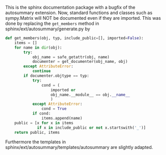This is the sphinx documentation package with a bugfix of the autosummary extension.
Now, standard functions and classes such as sympy.Matrix will NOT be documented even if they are imported.
This was done by replacing the `get_members` method in sphinx/ext/autosummary/generate.py by
```python
def get_members(obj, typ, include_public=[], imported=False):
    items = []
    for name in dir(obj):
        try:
            obj_name = safe_getattr(obj, name)
            documenter = get_documenter(obj_name, obj)
        except AttributeError:
            continue
        if documenter.objtype == typ:
            try:
                cond = (
                    imported or 
                    obj_name.__module__ == obj.__name__
                    )
            except AttributeError:
                cond = True
            if cond:
                items.append(name)
    public = [x for x in items
              if x in include_public or not x.startswith('_')]
    return public, items
```

Furthermore the templates in sphinx/ext/autosummary/templates/autosummary are slightly adapted.
